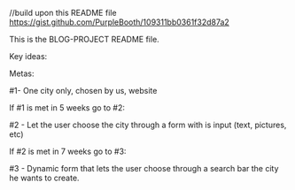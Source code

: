 
//build upon this README file https://gist.github.com/PurpleBooth/109311bb0361f32d87a2

This is the BLOG-PROJECT README file.

Key ideas:



Metas:  

#1- One city only, chosen by us, website

If #1 is met in 5 weeks go to #2:

#2 - Let the user choose the city through a form with is input (text, pictures, etc)

If #2 is met in 7 weeks go to #3:  

#3 - Dynamic form that lets the user choose through a search bar the city he wants to create.

